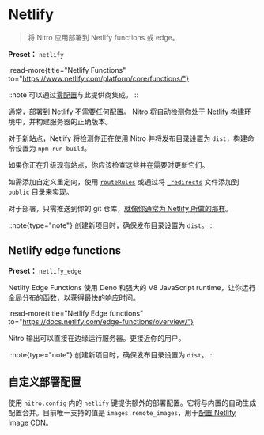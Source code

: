 # Netlify

> 将 Nitro 应用部署到 Netlify functions 或 edge。

**Preset：** `netlify`

:read-more{title="Netlify Functions" to="https://www.netlify.com/platform/core/functions/"}

::note
可以通过[零配置](/deploy/#zero-config-providers)与此提供商集成。
::

通常，部署到 Netlify 不需要任何配置。
Nitro 将自动检测你处于 [Netlify](https://www.netlify.com) 构建环境中，并构建服务器的正确版本。

对于新站点，Netlify 将检测你正在使用 Nitro 并将发布目录设置为 `dist`，构建命令设置为 `npm run build`。

如果你正在升级现有站点，你应该检查这些并在需要时更新它们。

如需添加自定义重定向，使用 [`routeRules`](/config#routerules) 或通过将 [`_redirects`](https://docs.netlify.com/routing/redirects/#syntax-for-the-redirects-file) 文件添加到 `public` 目录来实现。

对于部署，只需推送到你的 git 仓库，[就像你通常为 Netlify 所做的那样](https://docs.netlify.com/configure-builds/get-started/)。

::note{type="note"}
创建新项目时，确保发布目录设置为 `dist`。
::

## Netlify edge functions

**Preset：** `netlify_edge`

Netlify Edge Functions 使用 Deno 和强大的 V8 JavaScript runtime，让你运行全局分布的函数，以获得最快的响应时间。

:read-more{title="Netlify Edge functions" to="https://docs.netlify.com/edge-functions/overview/"}

Nitro 输出可以直接在边缘运行服务器。更接近你的用户。

::note{type="note"}
创建新项目时，确保发布目录设置为 `dist`。
::

## 自定义部署配置

使用 `nitro.config` 内的 `netlify` 键提供额外的部署配置。它将与内置的自动生成配置合并。目前唯一支持的值是 `images.remote_images`，用于[配置 Netlify Image CDN](https://docs.netlify.com/image-cdn/create-integration/)。